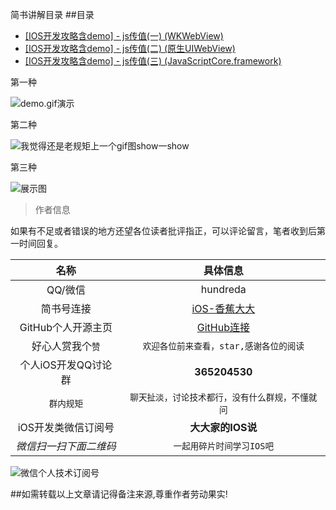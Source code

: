 简书讲解目录
##目录
- [[IOS开发攻略含demo] - js传值(一) (WKWebView)](http://www.jianshu.com/p/fee5957ad946)
- [[IOS开发攻略含demo] - js传值(二) (原生UIWebView)](http://www.jianshu.com/p/5c2b5d4952c9)
- [[IOS开发攻略含demo] - js传值(三) (JavaScriptCore.framework)](http://www.jianshu.com/p/8b98eca4da63)


第一种


![demo.gif演示](http://upload-images.jianshu.io/upload_images/1730495-32507c46599d5788.gif?imageMogr2/auto-orient/strip)


第二种

![我觉得还是老规矩上一个gif图show一show](http://upload-images.jianshu.io/upload_images/1730495-6e3d61b67f8fc4e7.gif?imageMogr2/auto-orient/strip)

第三种

![展示图](http://upload-images.jianshu.io/upload_images/1730495-872bffc5c535fc5c.gif?imageMogr2/auto-orient/strip)

>作者信息


如果有不足或者错误的地方还望各位读者批评指正，可以评论留言，笔者收到后第一时间回复。

|名称|具体信息|
|:--:|:--:|
|QQ/微信|hundreda |
|简书号连接|[iOS-香蕉大大](http://www.jianshu.com/users/a3ae6d7c68b6/latest_articles)|
|GitHub个人开源主页|[GitHub连接](https://github.com/OneHundredSir)|
|好心人赏我个`赞`|`欢迎各位前来查看，star,感谢各位的阅读`|
|个人iOS开发QQ讨论群|**365204530**|
|`群内规矩`|`聊天扯淡，讨论技术都行，没有什么群规，不懂就问`|
|iOS开发类微信订阅号|**大大家的IOS说**|
|*微信扫一扫下面二维码* |`一起用碎片时间学习IOS吧`|


![微信个人技术订阅号](http://upload-images.jianshu.io/upload_images/1730495-755d908f00d77cf8.gif?imageMogr2/auto-orient/strip)

##如需转载以上文章请记得备注来源,尊重作者劳动果实!


